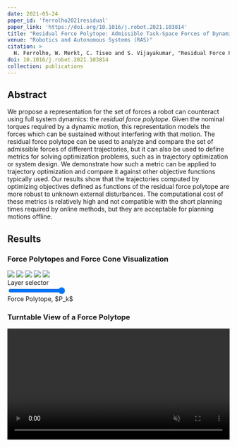 ```yaml
---
date: 2021-05-24
paper_id: 'ferrolho2021residual'
paper_link: 'https://doi.org/10.1016/j.robot.2021.103814'
title: "Residual Force Polytope: Admissible Task-Space Forces of Dynamic Trajectories"
venue: "Robotics and Autonomous Systems (RAS)"
citation: >
  H. Ferrolho, W. Merkt, C. Tiseo and S. Vijayakumar, "Residual Force Polytope: Admissible Task-Space Forces of Dynamic Trajectories," Robotics and Autonomous Systems (RAS), 2021.
doi: 10.1016/j.robot.2021.103814
collection: publications
---
```


<link rel="stylesheet" href="{{ "/assets/css/custom/ferrolho2021residual.css" | absolute_url }}">

## Abstract

We propose a representation for the set of forces a robot can counteract using full system dynamics: the <em>residual force polytope</em>.
Given the nominal torques required by a dynamic motion, this representation models the forces which can be sustained without interfering with that motion.
The residual force polytope can be used to analyze and compare the set of admissible forces of different trajectories, but it can also be used to define metrics for solving optimization problems, such as in trajectory optimization or system design.
We demonstrate how such a metric can be applied to trajectory optimization and compare it against other objective functions typically used.
Our results show that the trajectories computed by optimizing objectives defined as functions of the residual force polytope are more robust to unknown external disturbances.
The computational cost of these metrics is relatively high and not compatible with the short planning times required by online methods, but they are acceptable for planning motions offline.

## Results

### Force Polytopes and Force Cone Visualization

<div style="margin-bottom: 1.3em">
  <div class="imageContainer">
    <img src="{{ "/images/ferrolho2021residual/1.png" | absolute_url }}" class="ghost" />
    <img src="{{ "/images/ferrolho2021residual/1.png" | absolute_url }}" id="layer1" />
    <img src="{{ "/images/ferrolho2021residual/4.png" | absolute_url }}" id="layer2" />
    <img src="{{ "/images/ferrolho2021residual/3.png" | absolute_url }}" id="layer3" />
    <img src="{{ "/images/ferrolho2021residual/2.png" | absolute_url }}" id="layer4" />
  </div>
  Layer selector
  <div class="container">
    <div class="left"  style="width: 40%;"><input type="range" min="1" max="4" value="4" class="slider" id="myRange4"></div>
    <div class="right" style="width: 60%;"><span id="demo4">Force Polytope, $P_k$</span></div>
    <div style="clear: both"></div>
  </div>
</div>

### Turntable View of a Force Polytope

<div style="text-align: center;">
  <video width="100%" autoplay loop muted>
    <source src="{{ "/videos/ferrolho2021residual/force_polytope.mp4" | absolute_url }}" type="video/mp4">
    Your browser does not support the video tag.
  </video>
</div>

<script src="{{ "/assets/js/custom/ferrolho2021residual.js" | absolute_url }}"></script>
